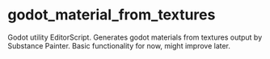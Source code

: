 # godot_material_from_textures
Godot utility EditorScript. Generates godot materials from textures output by Substance Painter. Basic functionality for now, might improve later.
